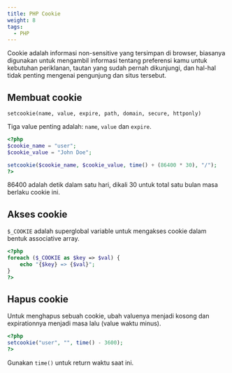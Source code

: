 ```yaml
---
title: PHP Cookie
weight: 8
tags:
  - PHP
---
```


Cookie adalah informasi non-sensitive yang tersimpan di browser, biasanya digunakan untuk mengambil informasi tentang preferensi kamu untuk kebutuhan periklanan, tautan yang sudah pernah dikunjungi, dan hal-hal tidak penting mengenai pengunjung dan situs tersebut.

## Membuat cookie

```plain
setcookie(name, value, expire, path, domain, secure, httponly)
```

Tiga value penting adalah: `name`, `value` dan `expire`.

```php
<?php
$cookie_name = "user";  
$cookie_value = "John Doe";

setcookie($cookie_name, $cookie_value, time() + (86400 * 30), "/");
?>
```

86400 adalah detik dalam satu hari, dikali 30 untuk total satu bulan masa berlaku cookie ini.

## Akses cookie

`$_COOKIE` adalah superglobal variable untuk mengakses cookie dalam bentuk associative array.

```php
<?php
foreach ($_COOKIE as $key => $val) {
	echo "{$key} => {$val}";
}
?>
```

## Hapus cookie

Untuk menghapus sebuah cookie, ubah valuenya menjadi kosong dan expirationnya menjadi masa lalu (value waktu minus).

```php
<?php
setcookie("user", "", time() - 3600);
?>
```

Gunakan `time()` untuk return waktu saat ini.
